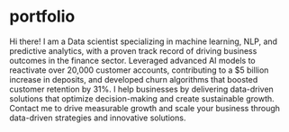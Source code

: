 # portfolio
Hi there! I am a Data scientist specializing in machine learning, NLP, and predictive analytics, with a proven track record of driving business outcomes in the finance sector. Leveraged advanced AI models to reactivate over 20,000 customer accounts, contributing to a $5 billion increase in deposits, and developed churn algorithms that boosted customer retention by 31%. I help businesses by delivering data-driven solutions that optimize decision-making and create sustainable growth. Contact me to drive measurable growth and scale your business through data-driven strategies and innovative solutions.
